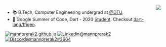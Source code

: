 <img align="right" src="https://github-readme-stats.vercel.app/api?username=mannprerak2&count_private=true&show_icons=true&hide=issues&hide_border=true&bg_color=00000000&text_color=198A99"/>

- 📚 B.Tech, Computer Engineering undergrad at [@DTU](http://dtu.ac.in/).
- 🎯 Google Summer of Code, Dart - 2020 [Student](https://gist.github.com/mannprerak2/e4530e6566b35cb94f8f1b340970973a). Checkout [dart-lang/ffigen](https://github.com/dart-lang/ffigen).

<!---![Github Stats](https://github-readme-stats.vercel.app/api?username=mannprerak2&count_private=true&show_icons=true&hide=issues&hide_border=true)
 ![Top Langs ](https://github-readme-stats.vercel.app/api/top-langs/?username=mannprerak2&layout=compact&hide_border=true&hide=C%23) --->


[![mannprerak2.github.io](https://img.shields.io/badge/-mannprerak2.github.io-009999?logo=Plex&logoColor=white)](https://mannprerak2.github.io) [![Linkedin@mannprerak2](https://img.shields.io/badge/-mannprerak2-blue?logo=Linkedin&logoColor=white&link=https://www.linkedin.com/in/mannprerak2/)](https://www.linkedin.com/in/mannprerak2/)
 [![Discord@mannprerak2#3664](https://img.shields.io/badge/-mannprerak2%233664-7289da?logo=Discord&logoColor=white)](https://discordapp.com)
